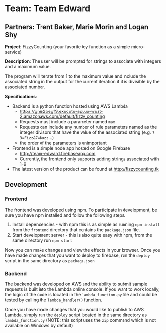# **Team**: Team Edward

## **Partners**: Trent Baker, Marie Morin and Logan Shy

**Project**: FizzyCounting (your favorite toy function as a simple micro-service)

**Description**:
The user will be prompted for strings to associate with integers and a maximum value.

The program will iterate from 1 to the maximum value and include the associated string in the output for the current iteration if it is divisible by the associated number.

**Specifications**:

* Backend is a python function hosted using AWS Lambda
  * <https://gnis2begf9.execute-api.us-west-2.amazonaws.com/default/fizzy_counting>
  * Requests must include a parameter named `max`
  * Requests can include any number of rule parameters named as the integer divisors that have the value of the associated string (e.g. `?3=Fizz&7=Buzz`...)
  * the order of the parameters is unimportant
* Frontend is a simple node app hosted on Google Firebase
  * <http://team-edward.firebaseapp.com>
  * Currently, the frontend only supports adding strings associated with 1-9
* The latest version of the product can be found at <http://fizzycounting.tk>

## Development

### Frontend

The frontend was developed using npm. To participate in development, be sure you have npm installed and follow the following steps.

1. Install dependencies - with npm this is as simple as running `npm install` from the `frontend` directory that contains the `package.json` file.
2. Start development server - this is also quite easy with npm, from the same directory run `npm start`

Now you can make changes and view the effects in your browser. Once you have made changes that you want to deploy to firebase, run the `deploy` script in the same directory as `package.json`

### Backend

The backend was developed on AWS and the ability to submit sample requests is built into the Lambda online console. If you want to work locally, the logic of the code is located in the `lambda_function.py` file and could be tested by calling the `lambda_handler()` function.

Once you have made changes that you would like to publish to AWS Lambda, simply run the `deploy` script located in the same directory as `lambda_function.py` (NOTE: this script uses the `zip` command which is not available on Windows by default)
